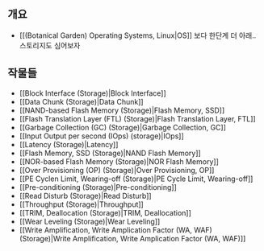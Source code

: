 ## 개요

- [[(Botanical Garden) Operating Systems, Linux|OS]] 보다 한단계 더 아래.. 스토리지도 심어보자

## 작물들

- [[Block Interface (Storage)|Block Interface]]
- [[Data Chunk (Storage)|Data Chunk]]
- [[NAND-based Flash Memory (Storage)|Flash Memory, SSD]]
- [[Flash Translation Layer (FTL) (Storage)|Flash Translation Layer, FTL]]
- [[Garbage Collection (GC) (Storage)|Garbage Collection, GC]]
- [[Input Output per second (IOps) (storage)|IOps]]
- [[Latency (Storage)|Latency]]
- [[Flash Memory, SSD (Storage)|NAND Flash Memory]]
- [[NOR-based Flash Memory (Storage)|NOR Flash Memory]]
- [[Over Provisioning (OP) (Storage)|Over Provisioning, OP]]
- [[PE Cyclen Limit, Wearing-off (Storage)|PE Cycle Limit, Wearing-off]]
- [[Pre-conditioning (Storage)|Pre-conditioning]]
- [[Read Disturb (Storage)|Read Disturb]]
- [[Throughput (Storage)|Throughput]]
- [[TRIM, Deallocation (Storage)|TRIM, Deallocation]]
- [[Wear Leveling (Storage)|Wear Leveling]]
- [[Write Amplification, Write Amplication Factor (WA, WAF) (Storage)|Write Amplification, Write Amplication Factor (WA, WAF)]]
